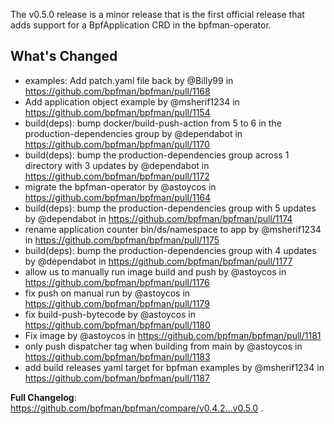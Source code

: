The v0.5.0 release is a minor release that is the first official release that
adds support for a BpfApplication CRD in the bpfman-operator.

## What's Changed
* examples: Add patch.yaml file back by @Billy99 in https://github.com/bpfman/bpfman/pull/1168
* Add application object example by @msherif1234 in https://github.com/bpfman/bpfman/pull/1154
* build(deps): bump docker/build-push-action from 5 to 6 in the production-dependencies group by @dependabot in https://github.com/bpfman/bpfman/pull/1170
* build(deps): bump the production-dependencies group across 1 directory with 3 updates by @dependabot in https://github.com/bpfman/bpfman/pull/1172
* migrate the bpfman-operator by @astoycos in https://github.com/bpfman/bpfman/pull/1164
* build(deps): bump the production-dependencies group with 5 updates by @dependabot in https://github.com/bpfman/bpfman/pull/1174
* rename application counter bin/ds/namespace to app by @msherif1234 in https://github.com/bpfman/bpfman/pull/1175
* build(deps): bump the production-dependencies group with 4 updates by @dependabot in https://github.com/bpfman/bpfman/pull/1177
* allow us to manually run image build and push by @astoycos in https://github.com/bpfman/bpfman/pull/1176
* fix push on manual run by @astoycos in https://github.com/bpfman/bpfman/pull/1179
* fix build-push-bytecode by @astoycos in https://github.com/bpfman/bpfman/pull/1180
* Fix image by @astoycos in https://github.com/bpfman/bpfman/pull/1181
* only push dispatcher tag when building from main by @astoycos in https://github.com/bpfman/bpfman/pull/1183
* add build releases yaml target for bpfman examples by @msherif1234 in https://github.com/bpfman/bpfman/pull/1187


**Full Changelog**: https://github.com/bpfman/bpfman/compare/v0.4.2...v0.5.0
.
